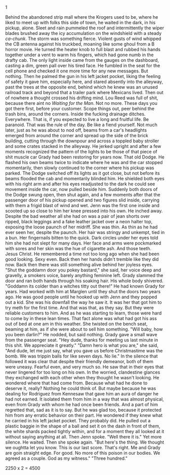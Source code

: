 1

  Behind the abandoned strip mall where the Krogers used to be, where he liked to meet up with folks this side of town, he waited in the dark, in his pickup, alone. Sleet and rain pummeled the roof and intermittently the wiper blades brushed away the icy accumulation on the windshield with a steady _ca-chunk_. The storm was something fierce. Violent gusts of wind whipped the CB antenna against his truckbed, moaning like some ghoul from a B horror movie. He turned the heater knob to full blast and rubbed his hands together under a vent to warm his fingers, which had gone numb in the drafty cab. The only light inside came from the gauges on the dashboard, casting a dim, green pall over his tired face. He fumbled in the seat for the cell phone and checked it one more time for any new messages. But nothing. Then he palmed the gun in his left jacket pocket, liking the feeling of safety it gave him, especially here, and stared absently into the alleyway, past the trees at the opposite end, behind which he knew was an unused railroad track and beyond that a trailer park where Mexicans lived. Then out of nowhere a thought crossed his drifting mind. Lou Reed was full of shit, because there aint no _Waiting for the Man_. Not no more. These days you got there first, before your customer. Scope things out, peer behind the trash bins, around the corners. Inside the fucking drainage ditches. Everywhere. That is, if you expected to live a long and fruitful life. Be paranoid. That was the rule of the day. Be like a fiend yourself.
  Not much later, just as he was about to nod off, beams from a car's headlights emerged from around the corner and spread up the side of the brick building, cutting through the downpour and across a toppled baby stroller and some crates stacked in the alleyway. He jerked upright and after a few moments recognized the pattern of the lights to be those of that piece of shit muscle car Grady had been restoring for years now. That old Dodge. He flashed his own beams twice to indicate where he was and the car stopped momentarily, then slowly continued to the corner where his pickup was parked.
  The Dodge switched off its lights as it got close, but not before its beams flooded the cab and momentarily blinded him. He shielded both eyes with his right arm and after his eyes readjusted to the dark he could see movement inside the car, now pulled beside him. Suddenly both doors of the Dodge swung open, then shut again, and a few moments after that the passenger door of his pickup opened and two figures slid inside, carrying with them a frigid blast of wind and wet.
  Jenn was the first one inside and scooted up so close to him her knee pressed into his own. He inched away. Despite the bad weather all she had on was a pair of jean shorts over ripped, black leggings and a fake leather jacket over a neon halter top, exposing the loose paunch of her midriff. She was thin. As thin as he had ever seen her, despite the paunch. Her hair was stringy and unkempt, tied in a bun. Her fingernails bitten to the quick. Dark circles under her eyes told him she had not slept for many days. Her face and arms were pockmarked with sores and her skin was the hue of cigarette ash. And those teeth. Jesus Christ. He remembered a time not too long ago when she had been good looking. Sexy even. Back then her hands didn't tremble like they did now. Back then there was still something alive behind her joyless eyes.
  "Shut the goddamn door you pokey bastard," she said, her voice deep and gravelly, a smokers voice, barely anything feminine left.
  Grady slammed the door and ran both hands through his soaking hair. His whole body shivered.
  "Goddamn its colder than a witches titty out there!"
  He had known Grady for years. Had worked with him at Marglen until they shut the doors two years ago. He was good people until he hooked up with Jenn and they popped out a kid. She was his downfall the way he saw it. It was her that got him to try meth for the first time. And that was that, as they say. But they were reliable customers to him. And as he was starting to learn, those were hard to come by in these lean times. That fact alone was what had got his ass out of bed at one am in this weather.
  She twisted on the bench seat, beaming at him, as if she were about to sell him something.
  "Will baby, how you been darlin?"
  He nodded, but said nothing.
  Grady gave a small wave from the passenger seat.
  "Hey dude, thanks for meeting us last minute in this shit. We appreciate it greatly."
  "Damn hero is what you are," she said, "And dude, let me just say, what you gave us before Christmastime was the bomb. We was trippin balls for like seven days. No lie."
  In the silence that followed it was clear that despite their friendly demeanor, both of them were uneasy. Fearful even, and very much so. He saw that in their eyes that never lingered for too long on his own. In the worried, clandestine glances they exchanged with each other when they thought he wasn't looking. He wondered where that had come from. Because what had he done to deserve it, really? Nothing he could think of. But maybe because he was dealing for Rodriguez from Kennesaw that gave him an aura of danger he had not earned. It isolated them from him in a way that was almost physical, even from Grady with whom he had once been friends. And a part of him regretted that, sad as it is to say. But he was glad too, because it protected him from any erratic behavior on their part. He wondered if they knew what he carried in his left jacket pocket. They probably did.
  He pulled out a plastic baggie in the shape of a ball and set it on the dash in front of them, the white shards packed tightly within, and for a moment they all looked at it without saying anything at all. Then Jenn spoke.
  "Well there it is."
  Yet more silence. He waited. Then she spoke again.
  "But here's the thing. We thought we oughtta let you know. This is our last score. That's right. Me and Grady are goin straight edge. For good. No more of this poison in our bodies. We agreed as a couple. God as my witness."
  "Three hundred."














2250 x 2 = 4500

